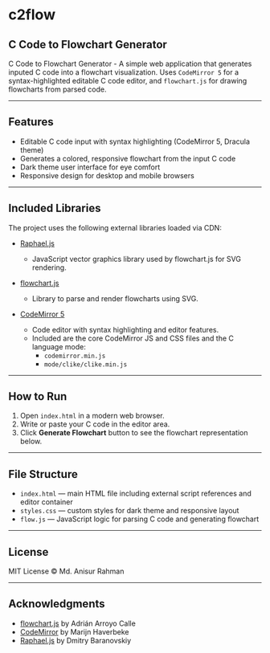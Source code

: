 # c2flow
## C Code to Flowchart Generator

C Code to Flowchart Generator - A simple web application that generates inputed C code into a flowchart visualization. Uses ```CodeMirror 5``` for a syntax-highlighted editable C code editor, and ```flowchart.js``` for drawing flowcharts from parsed code.

---

## Features

- Editable C code input with syntax highlighting (CodeMirror 5, Dracula theme)  
- Generates a colored, responsive flowchart from the input C code  
- Dark theme user interface for eye comfort  
- Responsive design for desktop and mobile browsers

---

## Included Libraries

The project uses the following external libraries loaded via CDN:

- [Raphael.js](https://flowchart.js.org/) 
  - JavaScript vector graphics library used by flowchart.js for SVG rendering.

- [flowchart.js](https://flowchart.js.org/)  
  - Library to parse and render flowcharts using SVG.

- [CodeMirror 5](https://codemirror.net/)  
  - Code editor with syntax highlighting and editor features.  
  - Included are the core CodeMirror JS and CSS files and the C language mode:  
    - `codemirror.min.js`  
    - `mode/clike/clike.min.js`

---

## How to Run

1. Open `index.html` in a modern web browser.  
2. Write or paste your C code in the editor area.  
3. Click **Generate Flowchart** button to see the flowchart representation below.

---

## File Structure

- `index.html` — main HTML file including external script references and editor container  
- `styles.css` — custom styles for dark theme and responsive layout  
- `flow.js` — JavaScript logic for parsing C code and generating flowchart  

---

## License

MIT License © Md. Anisur Rahman

---

## Acknowledgments

- [flowchart.js](https://github.com/adrai/flowchart.js) by Adrián Arroyo Calle  
- [CodeMirror](https://codemirror.net/) by Marijn Haverbeke  
- [Raphael.js](https://raphaeljs.com/) by Dmitry Baranovskiy

